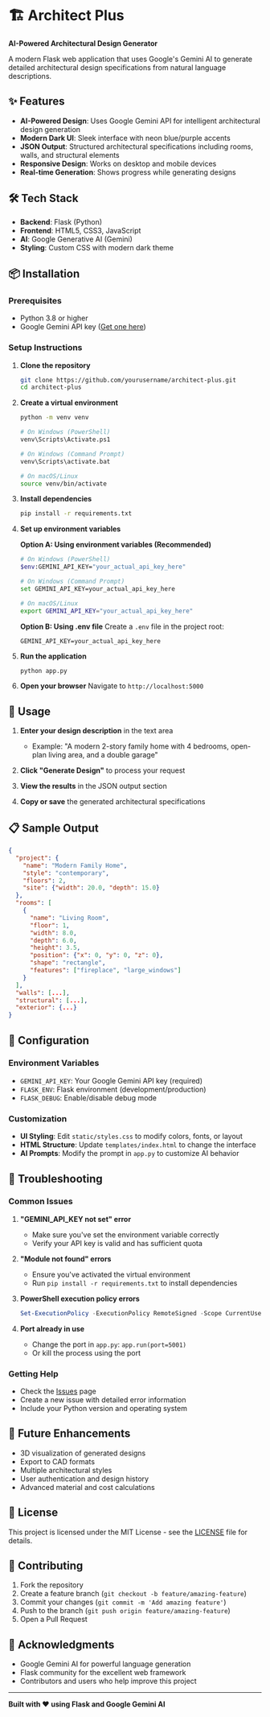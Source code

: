 # 🏗️ Architect Plus

**AI-Powered Architectural Design Generator**

A modern Flask web application that uses Google's Gemini AI to generate detailed architectural design specifications from natural language descriptions.

## ✨ Features

- **AI-Powered Design**: Uses Google Gemini API for intelligent architectural design generation
- **Modern Dark UI**: Sleek interface with neon blue/purple accents
- **JSON Output**: Structured architectural specifications including rooms, walls, and structural elements
- **Responsive Design**: Works on desktop and mobile devices
- **Real-time Generation**: Shows progress while generating designs

## 🛠️ Tech Stack

- **Backend**: Flask (Python)
- **Frontend**: HTML5, CSS3, JavaScript
- **AI**: Google Generative AI (Gemini)
- **Styling**: Custom CSS with modern dark theme

## 📦 Installation

### Prerequisites

- Python 3.8 or higher
- Google Gemini API key ([Get one here](https://makersuite.google.com/app/apikey))

### Setup Instructions

1. **Clone the repository**
   ```bash
   git clone https://github.com/yourusername/architect-plus.git
   cd architect-plus
   ```

2. **Create a virtual environment**
   ```bash
   python -m venv venv
   
   # On Windows (PowerShell)
   venv\Scripts\Activate.ps1
   
   # On Windows (Command Prompt)
   venv\Scripts\activate.bat
   
   # On macOS/Linux
   source venv/bin/activate
   ```

3. **Install dependencies**
   ```bash
   pip install -r requirements.txt
   ```

4. **Set up environment variables**
   
   **Option A: Using environment variables (Recommended)**
   ```bash
   # On Windows (PowerShell)
   $env:GEMINI_API_KEY="your_actual_api_key_here"
   
   # On Windows (Command Prompt)
   set GEMINI_API_KEY=your_actual_api_key_here
   
   # On macOS/Linux
   export GEMINI_API_KEY="your_actual_api_key_here"
   ```
   
   **Option B: Using .env file**
   Create a `.env` file in the project root:
   ```env
   GEMINI_API_KEY=your_actual_api_key_here
   ```

5. **Run the application**
   ```bash
   python app.py
   ```

6. **Open your browser**
   Navigate to `http://localhost:5000`

## 🚀 Usage

1. **Enter your design description** in the text area
   - Example: "A modern 2-story family home with 4 bedrooms, open-plan living area, and a double garage"

2. **Click "Generate Design"** to process your request

3. **View the results** in the JSON output section

4. **Copy or save** the generated architectural specifications

## 📋 Sample Output

```json
{
  "project": {
    "name": "Modern Family Home",
    "style": "contemporary",
    "floors": 2,
    "site": {"width": 20.0, "depth": 15.0}
  },
  "rooms": [
    {
      "name": "Living Room",
      "floor": 1,
      "width": 8.0,
      "depth": 6.0,
      "height": 3.5,
      "position": {"x": 0, "y": 0, "z": 0},
      "shape": "rectangle",
      "features": ["fireplace", "large_windows"]
    }
  ],
  "walls": [...],
  "structural": [...],
  "exterior": {...}
}
```

## 🔧 Configuration

### Environment Variables

- `GEMINI_API_KEY`: Your Google Gemini API key (required)
- `FLASK_ENV`: Flask environment (development/production)
- `FLASK_DEBUG`: Enable/disable debug mode

### Customization

- **UI Styling**: Edit `static/styles.css` to modify colors, fonts, or layout
- **HTML Structure**: Update `templates/index.html` to change the interface
- **AI Prompts**: Modify the prompt in `app.py` to customize AI behavior

## 🐛 Troubleshooting

### Common Issues

1. **"GEMINI_API_KEY not set" error**
   - Make sure you've set the environment variable correctly
   - Verify your API key is valid and has sufficient quota

2. **"Module not found" errors**
   - Ensure you've activated the virtual environment
   - Run `pip install -r requirements.txt` to install dependencies

3. **PowerShell execution policy errors**
   ```powershell
   Set-ExecutionPolicy -ExecutionPolicy RemoteSigned -Scope CurrentUser
   ```

4. **Port already in use**
   - Change the port in `app.py`: `app.run(port=5001)`
   - Or kill the process using the port

### Getting Help

- Check the [Issues](https://github.com/yourusername/architect-plus/issues) page
- Create a new issue with detailed error information
- Include your Python version and operating system

## 🌟 Future Enhancements

- 3D visualization of generated designs
- Export to CAD formats
- Multiple architectural styles
- User authentication and design history
- Advanced material and cost calculations

## 📝 License

This project is licensed under the MIT License - see the [LICENSE](LICENSE) file for details.

## 🤝 Contributing

1. Fork the repository
2. Create a feature branch (`git checkout -b feature/amazing-feature`)
3. Commit your changes (`git commit -m 'Add amazing feature'`)
4. Push to the branch (`git push origin feature/amazing-feature`)
5. Open a Pull Request

## 🙏 Acknowledgments

- Google Gemini AI for powerful language generation
- Flask community for the excellent web framework
- Contributors and users who help improve this project

---

**Built with ❤️ using Flask and Google Gemini AI**
